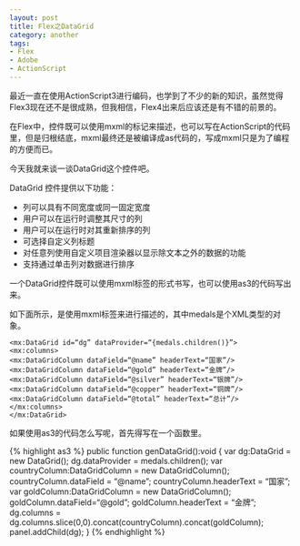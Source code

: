 ```yaml
---
layout: post
title: Flex之DataGrid
category: another
tags:
- Flex
- Adobe
- ActionScript
---
```


最近一直在使用ActionScript3进行编码，也学到了不少的新的知识，虽然觉得Flex3现在还不是很成熟，但我相信，Flex4出来后应该还是有不错的前景的。

在Flex中，控件既可以使用mxml的标记来描述，也可以写在ActionScript的代码里，但是归根结底，mxml最终还是被编译成as代码的，写成mxml只是为了编程的方便而已。

今天我就来谈一谈DataGrid这个控件吧。

DataGrid 控件提供以下功能：

- 列可以具有不同宽度或同一固定宽度
- 用户可以在运行时调整其尺寸的列
- 用户可以在运行时对其重新排序的列
- 可选择自定义列标题
- 对任意列使用自定义项目渲染器以显示除文本之外的数据的功能
- 支持通过单击列对数据进行排序

一个DataGrid控件既可以使用mxml标签的形式书写，也可以使用as3的代码写出来。

如下面所示，是使用mxml标签来进行描述的，其中medals是个XML类型的对象。

	<mx:DataGrid id=“dg” dataProvider=“{medals.children()}”>
	<mx:columns>
	<mx:DataGridColumn dataField=“@name” headerText=“国家”/>
	<mx:DataGridColumn dataField=“@gold” headerText=“金牌”/>
	<mx:DataGridColumn dataField=“@silver” headerText=“银牌”/>
	<mx:DataGridColumn dataField=“@copper” headerText=“铜牌”/>
	<mx:DataGridColumn dataField=“@total” headerText=“总计”/>
	</mx:columns>
	</mx:DataGrid>

如果使用as3的代码怎么写呢，首先得写在一个函数里。

{% highlight as3 %}
	public function genDataGrid():void
	{
	var dg:DataGrid = new DataGrid();
	dg.dataProvider = medals.children();
	var countryColumn:DataGridColumn = new DataGridColumn();
	countryColumn.dataField = “@name”;
	countryColumn.headerText = “国家”;
	var goldColumn:DataGridColumn = new DataGridColumn();
	goldColumn.dataField=“@gold”;
	goldColumn.headerText = “金牌”;
	dg.columns = dg.columns.slice(0,0).concat(countryColumn).concat(goldColumn);
	panel.addChild(dg);
	}
	{% endhighlight %}